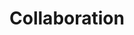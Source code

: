 ---
layout: layouts/collection.njk
title: Collaboration
navtitle: Collaboration
permalink: /collaboration/index.html
tags:
  - nav
photos:
  - alt: Theatrical artistry students collaboration - carnival
    title: Theatrical artistry students collaboration
    subtitle: Carnival
    image: /static/img/collaborations/1.jpg
    large_image: /static/img/collaborations/1_1.jpg
    orientation: 'portrait'
  - alt: Theatrical artistry students collaboration - snow queen
    title: Theatrical artistry students collaboration
    subtitle: Snow Queen
    image: /static/img/collaborations/2.jpg
    large_image: /static/img/collaborations/2_1.jpg
    orientation: 'portrait'
  - alt: Theatrical artistry students collaboration - snow queen
    title: Theatrical artistry students collaboration
    subtitle: Snow Queen
    image: /static/img/collaborations/3.jpg
    large_image: /static/img/collaborations/3_1.jpg
    orientation: 'portrait'
  - alt: Theatrical artistry students collaboration - butterfly
    title: Theatrical artistry students collaboration
    subtitle: Butterfly
    image: /static/img/collaborations/4.jpg
    large_image: /static/img/collaborations/4_1.jpg
    orientation: 'portrait'
  - alt: Hair and make-up student collaboration
    title: Hair and make-up student collaboration
    subtitle: December 2016
    image: /static/img/collaborations/5.jpg
    large_image: /static/img/collaborations/5_1.jpg
    orientation: 'landscape'
  - alt: Textiles student collaboration - personal space May 2018
    title: Textiles student collaboration
    subtitle: Personal space May 2018
    image: /static/img/collaborations/6.jpg
    large_image: /static/img/collaborations/6_1.jpg
    orientation: 'portrait'
  - alt: Textiles student collaboration - personal space May 2018
    title: Textiles student collaboration
    subtitle: Personal space May 2018
    image: /static/img/collaborations/7.jpg
    large_image: /static/img/collaborations/7_1.jpg
    orientation: 'portrait'
  - alt: Textiles student collaboration - personal space May 2018
    title: Textiles student collaboration
    subtitle: Personal space May 2018
    image: /static/img/collaborations/8.jpg
    large_image: /static/img/collaborations/8_1.jpg
    orientation: 'portrait'
  - alt: Textiles student collaboration - personal space May 2018
    title: Textiles student collaboration
    subtitle: Personal space May 2018
    image: /static/img/collaborations/9.jpg
    large_image: /static/img/collaborations/9_1.jpg
    orientation: 'portrait'
  - alt: Textiles student collaboration - personal space May 2018
    title: Textiles student collaboration
    subtitle: Personal space May 2018
    image: /static/img/collaborations/10.jpg
    large_image: /static/img/collaborations/10_1.jpg
    orientation: 'portrait'
---